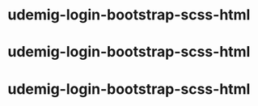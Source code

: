 # udemig-login-bootstrap-scss-html
# udemig-login-bootstrap-scss-html
# udemig-login-bootstrap-scss-html
